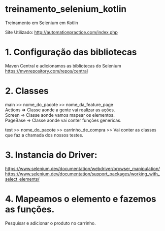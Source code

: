 # treinamento_selenium_kotlin
Treinamento em Selenium em Kotlin

Site Utilizado:
http://automationpractice.com/index.php

# 1. Configuração das bibliotecas  
Maven Central e adicionamos as bibliotecas do Selenium  
https://mvnrepository.com/repos/central  

# 2. Classes  
main >> nome_do_pacote >> nome_da_feature_page    
Actions => Classe aonde a gente vai realizar as ações.   
Screen => Classe aonde vamos mapear os elementos.    
PageBase => Classe aonde vai conter funções genericas.  

test >> nome_do_pacote >> carrinho_de_compra >> Vai conter as classes que faz a chamada dos nossos testes.   

# 3. Instancia do Driver:  
https://www.selenium.dev/documentation/webdriver/browser_manipulation/  
https://www.selenium.dev/documentation/support_packages/working_with_select_elements/  

# 4. Mapeamos o elemento e fazemos as funções.  
 
Pesquisar e adicionar o produto no carrinho.  
